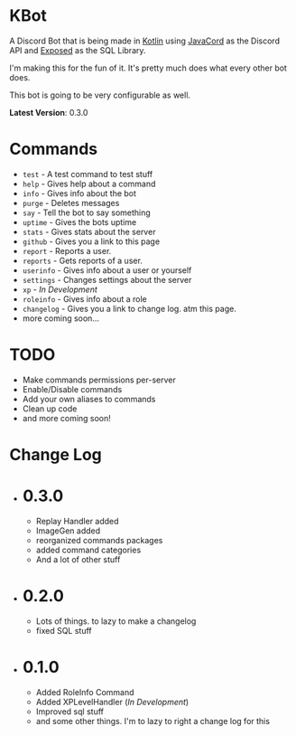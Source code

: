 # KBot

A Discord Bot that is being made 
in [Kotlin](https://kotlinlang.org/) 
using [JavaCord](https://github.com/Javacord/Javacord) as the Discord API
and [Exposed](https://github.com/JetBrains/Exposed) as the SQL Library.

I'm making this for the fun of it. It's pretty much does what every other bot does. 

This bot is going to be very configurable as well.

**Latest Version**: 0.3.0

# Commands
- `test` - A test command to test stuff
- `help` - Gives help about a command
- `info` - Gives info about the bot
- `purge` - Deletes messages
- `say` - Tell the bot to say something
- `uptime` - Gives the bots uptime
- `stats` - Gives stats about the server
- `github` - Gives you a link to this page
- `report` - Reports a user.
- `reports` - Gets reports of a user.
- `userinfo` - Gives info about a user or yourself
- `settings` - Changes settings about the server
- `xp` - *In Development*
- `roleinfo` - Gives info about a role
- `changelog` - Gives you a link to change log. atm this page.
- more coming soon...

# TODO
- Make commands permissions per-server
- Enable/Disable commands
- Add your own aliases to commands
- Clean up code
- and more coming soon!

# Change Log
- # 0.3.0
  - Replay Handler added
  - ImageGen added
  - reorganized commands packages
  - added command categories
  - And a lot of other stuff
- # 0.2.0
  - Lots of things. to lazy to make a changelog
  - fixed SQL stuff
- # 0.1.0
  - Added RoleInfo Command
  - Added XPLevelHandler (*In Development*)
  - Improved sql stuff
  - and some other things. 
  I'm to lazy to right a change log for this